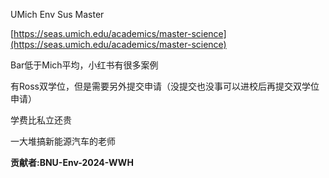 UMich Env Sus Master

[https://seas.umich.edu/academics/master-science](https://seas.umich.edu/academics/master-science)

Bar低于Mich平均，小红书有很多案例

有Ross双学位，但是需要另外提交申请（没提交也没事可以进校后再提交双学位申请）

学费比私立还贵

一大堆搞新能源汽车的老师

**贡献者:BNU-Env-2024-WWH**